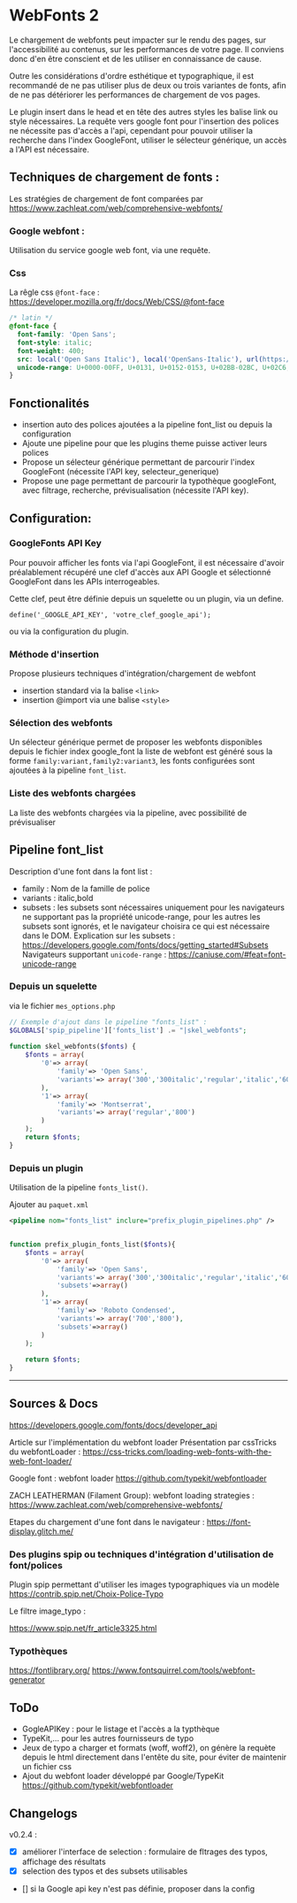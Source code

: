 # WebFonts 2

Le chargement de webfonts peut impacter sur le rendu des pages,
sur l'accessibilité au contenus, sur les performances de votre page.
Il conviens donc d'en être conscient et de les utiliser en connaissance de cause.

Outre les considérations d'ordre esthétique et typographique,
il est recommandé de ne pas utiliser plus de deux ou trois variantes de fonts,
afin de ne pas détériorer les performances de chargement de vos pages.

Le plugin insert dans le head et en tête des autres styles
les balise link ou style nécessaires. La requête vers google font pour l'insertion des polices ne nécessite pas d'accès a l'api, cependant pour pouvoir utiliser la recherche dans l'index GoogleFont, utiliser le sélecteur générique, un accès a l'API est nécessaire.

## Techniques de chargement de fonts :

Les stratégies de chargement de font comparées par 
https://www.zachleat.com/web/comprehensive-webfonts/


### Google webfont :

Utilisation du service google web font, via une requête.

### Css

La rêgle css `@font-face` : 
https://developer.mozilla.org/fr/docs/Web/CSS/@font-face


```css
/* latin */
@font-face {
  font-family: 'Open Sans';
  font-style: italic;
  font-weight: 400;
  src: local('Open Sans Italic'), local('OpenSans-Italic'), url(https://fonts.gstatic.com/s/opensans/v15/xjAJXh38I15wypJXxuGMBogp9Q8gbYrhqGlRav_IXfk.woff2) format('woff2');
  unicode-range: U+0000-00FF, U+0131, U+0152-0153, U+02BB-02BC, U+02C6, U+02DA, U+02DC, U+2000-206F, U+2074, U+20AC, U+2122, U+2212, U+2215;
}
```



## Fonctionalités

* insertion auto des polices ajoutées a la pipeline font_list ou depuis la configuration
* Ajoute une pipeline pour que les plugins theme puisse activer leurs polices
* Propose un sélecteur générique permettant de parcourir l'index GoogleFont (nécessite l'API key, selecteur_generique)
* Propose une page permettant de parcourir la typothèque googleFont, avec filtrage, recherche, prévisualisation (nécessite l'API key).

## Configuration:

### GoogleFonts API Key

Pour pouvoir afficher les fonts via l'api GoogleFont, il est nécessaire d'avoir
préalablement récupéré une clef d'accès aux API Google et sélectionné GoogleFont dans les APIs interrogeables.

Cette clef, peut être définie depuis un squelette ou un plugin, via un define.

```
define('_GOOGLE_API_KEY', 'votre_clef_google_api');
```

ou via la configuration du plugin.

### Méthode d'insertion

Propose plusieurs techniques d'intégration/chargement de webfont

* insertion standard via la balise `<link>`
* insertion @import via une balise `<style>`

### Sélection des webfonts

Un sélecteur générique permet de proposer les webfonts disponibles depuis le fichier index google_font
la liste de webfont est généré sous la forme `family:variant,family2:variant3`,
les fonts configurées sont ajoutées à la pipeline `font_list`.

### Liste des webfonts chargées

La liste des webfonts chargées via la pipeline, avec possibilité de prévisualiser


## Pipeline font_list

Description d'une font dans la font list :

* family : Nom de la famille de police
* variants : italic,bold
* subsets : les subsets sont nécessaires uniquement pour les navigateurs ne supportant pas la propriété unicode-range,
pour les autres les subsets sont ignorés, et le navigateur choisira ce qui est nécessaire dans le DOM.
Explication sur les subsets : https://developers.google.com/fonts/docs/getting_started#Subsets
Navigateurs supportant `unicode-range` : https://caniuse.com/#feat=font-unicode-range


### Depuis un squelette

via le fichier `mes_options.php`

```php
// Exemple d'ajout dans le pipeline "fonts_list" :
$GLOBALS['spip_pipeline']['fonts_list'] .= "|skel_webfonts";
 
function skel_webfonts($fonts) {
	$fonts = array(
		'0'=> array(
			'family'=> 'Open Sans',
			'variants'=> array('300','300italic','regular','italic','600')
		),
		'1'=> array(
			'family'=> 'Montserrat',
			'variants'=> array('regular','800')
		)
	);
    return $fonts;
}
```

### Depuis un plugin

Utilisation de la pipeline `fonts_list()`.

Ajouter au `paquet.xml`

```xml
<pipeline nom="fonts_list" inclure="prefix_plugin_pipelines.php" />
```


```php

function prefix_plugin_fonts_list($fonts){
	$fonts = array(
		'0'=> array(
			'family'=> 'Open Sans',
			'variants'=> array('300','300italic','regular','italic','600'),
			'subsets'=>array()
		),
		'1'=> array(
			'family'=> 'Roboto Condensed',
			'variants'=> array('700','800'),
			'subsets'=>array()
		)
	);
	
	return $fonts;
}
```



----




## Sources & Docs

https://developers.google.com/fonts/docs/developer_api

Article sur l'implémentation du webfont loader
Présentation par cssTricks du webfontLoader :
https://css-tricks.com/loading-web-fonts-with-the-web-font-loader/

Google font : webfont loader https://github.com/typekit/webfontloader

ZACH LEATHERMAN (Filament Group):
webfont loading strategies : https://www.zachleat.com/web/comprehensive-webfonts/

Etapes du chargement d'une font dans le navigateur :
https://font-display.glitch.me/

### Des plugins spip ou techniques d'intégration d'utilisation de font/polices

Plugin spip permettant d'utiliser les images typographiques via un modèle
https://contrib.spip.net/Choix-Police-Typo

Le filtre image_typo :

https://www.spip.net/fr_article3325.html



### Typothèques

https://fontlibrary.org/
https://www.fontsquirrel.com/tools/webfont-generator


## ToDo

- GogleAPIKey : pour le listage et l'accès a la typthèque
- TypeKit,… pour les autres fournisseurs de typo
- Jeux de typo a charger et formats (woff, woff2), on génère la requète  
depuis le html directement dans l'entête du site, pour éviter de maintenir un fichier css
- Ajout du webfont loader développé par Google/TypeKit  
https://github.com/typekit/webfontloader

## Changelogs

v0.2.4 :

- [X] améliorer l'interface de selection : formulaire de fltrages des typos, affichage des résultats
- [X] selection des typos et des subsets utilisables
- [] si la Google api key n'est pas définie, proposer dans la config